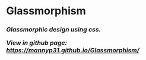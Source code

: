 # Glassmorphism
<h3><b><i>Glassmorphic design using css.<br>
  
View in github page: https://mannyp31.github.io/Glassmorphism/</i></b></h3>

